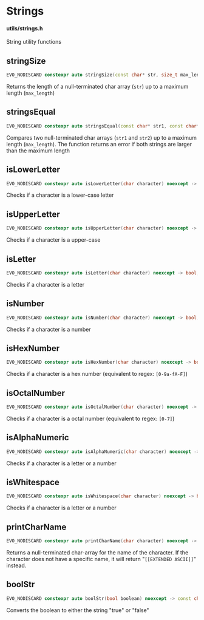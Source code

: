 # Strings
#### utils/strings.h

String utility functions

## stringSize
```C++
EVO_NODISCARD constexpr auto stringSize(const char* str, size_t max_length = 100) noexcept -> size_t;
```
Returns the length of a null-terminated char array (`str`) up to a maximum length (`max_length`)


## stringsEqual
```C++
EVO_NODISCARD constexpr auto stringsEqual(const char* str1, const char* str2, size_t max_length = 100) noexcept -> evo::Result<bool>;
```
Compares two null-terminated char arrays (`str1` and `str2`) up to a maximum length (`max_length`). The function returns an error if both strings are larger than the maximum length


## isLowerLetter
```C++
EVO_NODISCARD constexpr auto isLowerLetter(char character) noexcept -> bool;
```
Checks if a character is a lower-case letter


## isUpperLetter
```C++
EVO_NODISCARD constexpr auto isUpperLetter(char character) noexcept -> bool;
```
Checks if a character is a upper-case 


## isLetter
```C++
EVO_NODISCARD constexpr auto isLetter(char character) noexcept -> bool;
```
Checks if a character is a letter


## isNumber
```C++
EVO_NODISCARD constexpr auto isNumber(char character) noexcept -> bool;
```
Checks if a character is a number


## isHexNumber
```C++
EVO_NODISCARD constexpr auto isHexNumber(char character) noexcept -> bool;
```
Checks if a character is a hex number (equivalent to regex: `[0-9a-fA-F]`)


## isOctalNumber
```C++
EVO_NODISCARD constexpr auto isOctalNumber(char character) noexcept -> bool;
```
Checks if a character is a octal number (equivalent to regex: `[0-7]`)


## isAlphaNumeric
```C++
EVO_NODISCARD constexpr auto isAlphaNumeric(char character) noexcept -> bool;
```
Checks if a character is a letter or a number


## isWhitespace
```C++
EVO_NODISCARD constexpr auto isWhitespace(char character) noexcept -> bool;
```
Checks if a character is a letter or a number


## printCharName
```C++
EVO_NODISCARD constexpr auto printCharName(char character) noexcept -> const char*;
```
Returns a null-terminated char-array for the name of the character. If the character does not have a specific name, it will return "`[[EXTENDED ASCII]]`" instead.


## boolStr
```C++
EVO_NODISCARD constexpr auto boolStr(bool boolean) noexcept -> const char*;
```
Converts the boolean to either the string "true" or "false"